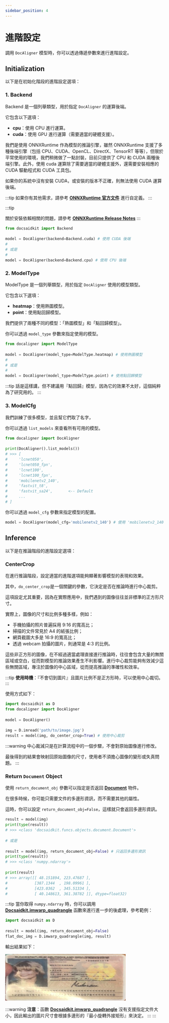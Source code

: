 ```yaml
---
sidebar_position: 4
---
```


# 進階設定

調用 `DocAligner` 模型時，你可以透過傳遞參數來進行進階設定。

## Initialization

以下是在初始化階段的進階設定選項：

### 1. Backend

Backend 是一個列舉類型，用於指定 `DocAligner` 的運算後端。

它包含以下選項：
- **cpu**：使用 CPU 進行運算。
- **cuda**：使用 GPU 進行運算（需要適當的硬體支援）。

我們是使用 ONNXRuntime 作為模型的推論引擎，雖然 ONNXRuntime 支援了多種後端引擎（包括 CPU、CUDA、OpenCL、DirectX、TensorRT 等等），但限於平常使用的環境，我們稍微做了一點封裝，目前只提供了 CPU 和 CUDA 兩種後端引擎。此外，使用 cuda 運算除了需要適當的硬體支援外，還需要安裝相應的 CUDA 驅動程式和 CUDA 工具包。

如果你的系統中沒有安裝 CUDA，或安裝的版本不正確，則無法使用 CUDA 運算後端。

:::tip
如果你有其他需求，請參考 [**ONNXRuntime 官方文件**](https://onnxruntime.ai/docs/execution-providers/index.html) 進行自定義。
:::

:::tip


關於安裝依賴相關的問題，請參考 [**ONNXRuntime Release Notes**](https://onnxruntime.ai/docs/execution-providers/CUDA-ExecutionProvider.html#requirements)
:::

```python
from docsaidkit import Backend

model = DocAligner(backend=Backend.cuda) # 使用 CUDA 後端
#
# 或是
#
model = DocAligner(backend=Backend.cpu) # 使用 CPU 後端
```

### 2. ModelType

ModelType 是一個列舉類型，用於指定 `DocAligner` 使用的模型類型。

它包含以下選項：
- **heatmap**：使用熱圖模型。
- **point**：使用點回歸模型。

我們提供了兩種不同的模型：「熱圖模型」和「點回歸模型」。

你可以透過 `model_type` 參數來指定使用的模型。

```python
from docaligner import ModelType

model = DocAligner(model_type=ModelType.heatmap) # 使用熱圖模型
#
# 或是
#
model = DocAligner(model_type=ModelType.point) # 使用點回歸模型
```

:::tip
話是這樣講，但不建議用『點回歸』模型，因為它的效果不太好，這個純粹為了研究用的。
:::

### 3. ModelCfg

我們訓練了很多模型，並且幫它們取了名字，

你可以透過 `list_models` 來查看所有可用的模型。

```python
from docaligner import DocAligner

print(DocAligner().list_models())
# >>> [
#     'lcnet050',
#     'lcnet050_fpn',
#     'lcnet100',
#     'lcnet100_fpn',
#     'mobilenetv2_140',
#     'fastvit_t8',
#     'fastvit_sa24',       <-- Default
#     ...
# ]
```

你可以透過 `model_cfg` 參數來指定模型的配置。

```python
model = DocAligner(model_cfg='mobilenetv2_140') # 使用 'mobilenetv2_140' 配置
```

## Inference

以下是在推論階段的進階設定選項：

### CenterCrop

在進行推論階段，設定適當的進階選項能夠顯著影響模型的表現和效果。

其中，`do_center_crop`是一個關鍵的參數，它決定是否在推論時進行中心裁剪。

這項設定尤其重要，因為在實際應用中，我們遇到的圖像往往並非標準的正方形尺寸。

實際上，圖像的尺寸和比例多種多樣，例如：
- 手機拍攝的照片普遍採用 9:16 的寬高比；
- 掃描的文件常見於 A4 的紙張比例；
- 網頁截圖大多是 16:9 的寬高比；
- 透過 webcam 拍攝的圖片，則通常是 4:3 的比例。

這些非正方形的圖像，在不經過適當處理直接進行推論時，往往會包含大量的無關區域或空白，從而對模型的推論效果產生不利影響。進行中心裁剪能夠有效減少這些無關區域，專注於圖像的中心區域，從而提高推論的準確性和效率。

:::tip
**使用時機**：『不會切到圖片』且圖片比例不是正方形時，可以使用中心裁切。
:::

使用方式如下：

```python
import docsaidkit as D
from docaligner import DocAligner

model = DocAligner()

img = D.imread('path/to/image.jpg')
result = model(img, do_center_crop=True) # 使用中心裁剪
```

:::warning
中心裁減只是在計算流程中的一個步驟，不會對原始圖像進行修改。

最後得到的結果會映射回原始圖像的尺寸，使用者不須擔心圖像的變形或失真問題。
:::

### Return `Document` Object

使用 `return_document_obj` 參數可以指定是否返回 [**Document**](../docsaidkit/funcs/objects/document) 物件。

在很多時候，你可能只需要文件的多邊形資訊，而不需要其他的屬性。

這時，你可以設定 `return_document_obj=False`，這樣就只會返回多邊形資訊。

```python
result = model(img)
print(type(result))
# >>> <class 'docsaidkit.funcs.objects.document.Document'>

# 或是

result = model(img, return_document_obj=False) # 只返回多邊形資訊
print(type(result))
# >>> <class 'numpy.ndarray'>

print(result)
# >>> array([[ 48.151894, 223.47687 ],
#            [387.1344  , 198.09961 ],
#            [423.0362  , 345.51334 ],
#            [ 40.148613, 361.38782 ]], dtype=float32)
```

:::tip
當你取得 `numpy.ndarray` 時，你可以調用 [**Docsaidkit.imwarp_quadrangle**](../docsaidkit/funcs/vision/geometric/imwarp_quadrangle) 函數來進行進一步的後處理，參考範例：

```python
import docsaidkit as D

result = model(img, return_document_obj=False)
flat_doc_img = D.imwarp_quadrangle(img, result)
```

輸出結果如下：

![flat_doc_img](./resources/flat_result_1.jpg)

:::warning
**注意**：函數 [**Docsaidkit.imwarp_quadrangle**](../docsaidkit/funcs/vision/geometric/imwarp_quadrangle) 沒有支援指定文件大小，因此輸出的圖片尺寸會根據多邊形的『最小旋轉外接矩形』來決定。
:::
:::